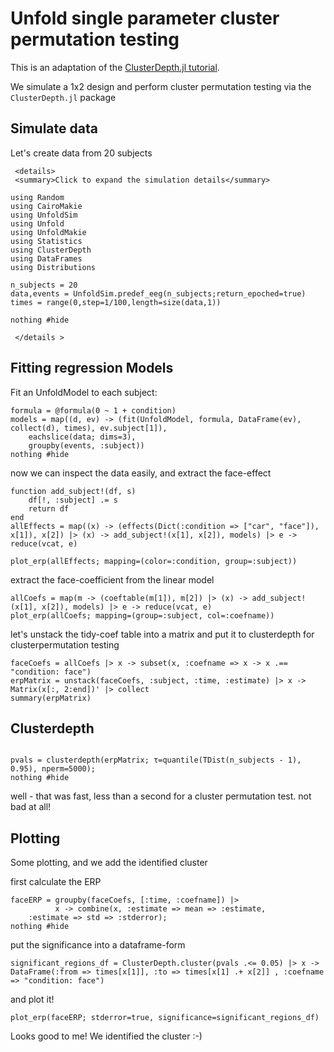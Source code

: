 

# Unfold single parameter cluster permutation testing
This is an adaptation of the [ClusterDepth.jl tutorial](https://www.s-ccs.de/ClusterDepth.jl/dev/tutorials/eeg/).

We simulate a 1x2 design and perform cluster permutation testing via the `ClusterDepth.jl` package

## Simulate data
Let's create data from 20 subjects

```@raw html
 <details>
 <summary>Click to expand the simulation details</summary>
```

```@example eeg
using Random
using CairoMakie
using UnfoldSim
using Unfold
using UnfoldMakie
using Statistics
using ClusterDepth
using DataFrames
using Distributions

n_subjects = 20
data,events = UnfoldSim.predef_eeg(n_subjects;return_epoched=true)
times = range(0,step=1/100,length=size(data,1))

nothing #hide
```

```@raw html
 </details >
```

## Fitting regression Models
Fit an UnfoldModel to each subject:
```@example eeg
formula = @formula(0 ~ 1 + condition)
models = map((d, ev) -> (fit(UnfoldModel, formula, DataFrame(ev), collect(d), times), ev.subject[1]),
    eachslice(data; dims=3),
    groupby(events, :subject))
nothing #hide

```

now we can inspect the data easily, and extract the face-effect

```@example eeg
function add_subject!(df, s)
    df[!, :subject] .= s
    return df
end
allEffects = map((x) -> (effects(Dict(:condition => ["car", "face"]), x[1]), x[2]) |> (x) -> add_subject!(x[1], x[2]), models) |> e -> reduce(vcat, e)

plot_erp(allEffects; mapping=(color=:condition, group=:subject))
```

extract the face-coefficient from the linear model

```@example eeg
allCoefs = map(m -> (coeftable(m[1]), m[2]) |> (x) -> add_subject!(x[1], x[2]), models) |> e -> reduce(vcat, e)
plot_erp(allCoefs; mapping=(group=:subject, col=:coefname))
```

let's unstack the tidy-coef table into a matrix and put it to clusterdepth for clusterpermutation testing

```@example eeg
faceCoefs = allCoefs |> x -> subset(x, :coefname => x -> x .== "condition: face")
erpMatrix = unstack(faceCoefs, :subject, :time, :estimate) |> x -> Matrix(x[:, 2:end])' |> collect
summary(erpMatrix)
```

## Clusterdepth

```@example eeg

pvals = clusterdepth(erpMatrix; τ=quantile(TDist(n_subjects - 1), 0.95), nperm=5000);
nothing #hide
```

well - that was fast, less than a second for a cluster permutation test. not bad at all!

## Plotting
Some plotting, and we add the identified cluster

first calculate the ERP

```@example eeg
faceERP = groupby(faceCoefs, [:time, :coefname]) |>
          x -> combine(x, :estimate => mean => :estimate,
    :estimate => std => :stderror);
nothing #hide
```

put the significance into a dataframe-form

```@example eeg
significant_regions_df = ClusterDepth.cluster(pvals .<= 0.05) |> x -> DataFrame(:from => times[x[1]], :to => times[x[1] .+ x[2]] , :coefname => "condition: face")
```

and plot it!
```@example eeg
plot_erp(faceERP; stderror=true, significance=significant_regions_df)
```

Looks good to me! We identified the cluster :-)